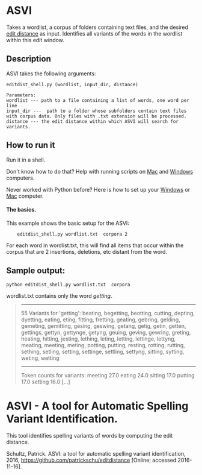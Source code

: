 # ASVI
Takes a wordlist, a corpus of folders containing text files, and the desired [edit distance](http://www.nltk.org/_modules/nltk/metrics/distance.html) as input. 
Identifies all variants of the words in the wordlist within this edit window. 

## Description
ASVI takes the following arguments:

    editdist_shell.py (wordlist, input_dir, distance)
    
    Parameters:
    wordlist --- path to a file containing a list of words, one word per line 
    input_dir ---  path to a folder whose subfolders contain text files with corpus data. Only files with .txt extension will be processed. 
    distance --- the edit distance within which ASVI will search for variants.  

## How to run it
Run it in a shell. 

Don't know how to do that? Help with running scripts on [Mac](https://github.com/tgdp/tools/blob/master/run_mac.MD) and [Windows](https://github.com/tgdp/tools/blob/master/run_windows.MD) computers. 

Never worked with Python before? Here is how to set up your [Windows](https://github.com/tgdp/tools/blob/master/setup_windows.MD) or [Mac](https://github.com/tgdp/tools/blob/master/setup_mac.MD) computer. 

#### The basics. 

This example shows the basic setup for the ASVI: 

        editdist_shell.py wordlist.txt  corpora 2

    
For each word in wordlist.txt, this will find all items that occur within the corpus that are 2 insertions, deletions, etc distant from the word. 


## Sample output:

    python editdist_shell.py wordlist.txt  corpora

wordlist.txt contains only the word _getting_. 

>***
>55 Variants for 'getting':
>beating, begetting, beotting, cutting, depting, dyetting, eating, eting, fitting, fretting, geating, gebring, gelding, gemeting, gemitting, gesing, geswing, getang, getig, getin, getten, gettings, gettyn, gettynge, getyng, geuing, geving, gewring, greting, heating, hitting, jesting, lething, leting, letting, lettinge, lettyng, meating, meeting, meting, potting, putting, resting, rotting, rutting, sething, setling, setting, settinge, settling, settyng, sitting, sytting, weting, wetting
>
>
>***
>Token counts for variants:
>meeting 27.0
>eating 24.0
>sitting 17.0
>putting 17.0
>setting 16.0
>[...]


# ASVI - A tool for Automatic Spelling Variant Identification. 
This tool identifies spelling variants of words by computing the edit distance. 


Schultz, Patrick. ASVI: a tool for automatic spelling variant identification, 2016, https://github.com/patrickschu/editdistance [Online; accessed 2016-11-16].